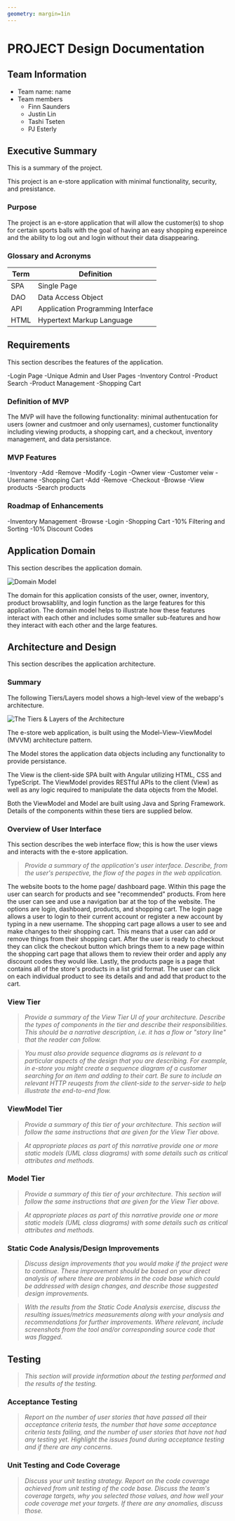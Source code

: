 ```yaml
---
geometry: margin=1in
---
```

# PROJECT Design Documentation

## Team Information
* Team name: name
* Team members
  * Finn Saunders
  * Justin Lin
  * Tashi Tseten
  * PJ Esterly

## Executive Summary
This is a summary of the project.

This project is an e-store application with minimal functionality, security, and presistance.

### Purpose
The project is an e-store application that will allow the customer(s) to shop for certain sports balls with the goal of having an easy shopping expereince and the ability to log out and login without their data disappearing.

### Glossary and Acronyms
| Term | Definition                        |
|------|-----------------------------------|
| SPA  | Single Page                       |
| DAO  | Data Access Object                |
| API  | Application Programming Interface |
| HTML | Hypertext Markup Language         |

## Requirements
This section describes the features of the application.

-Login Page
-Unique Admin and User Pages
-Inventory Control
-Product Search
-Product Management
-Shopping Cart

### Definition of MVP

The MVP will have the following functionality: minimal authentucation for users (owner and custmoer and only usernames), customer functionality including viewing products, a shopping cart, and a checkout, inventory management, and data persistance.

### MVP Features
-Inventory
  -Add
  -Remove
  -Modify
-Login
  -Owner view
  -Customer veiw
  -Username
-Shopping Cart
  -Add
  -Remove
  -Checkout
-Browse
  -View products
  -Search products

### Roadmap of Enhancements
-Inventory Management
-Browse
-Login
-Shopping Cart
-10% Filtering and Sorting
-10% Discount Codes

## Application Domain

This section describes the application domain.

![Domain Model](domain-model.png)

The domain for this application consists of the user, owner, inventory, product browsablilty, and login function as the large features for this application. The domain model helps to illustrate how these features interact with each other and includes some smaller sub-features and how they interact with each other and the large features.

## Architecture and Design

This section describes the application architecture.

### Summary

The following Tiers/Layers model shows a high-level view of the webapp's architecture.

![The Tiers & Layers of the Architecture](architecture-tiers-and-layers.png)

The e-store web application, is built using the Model–View–ViewModel (MVVM) architecture pattern. 

The Model stores the application data objects including any functionality to provide persistance. 

The View is the client-side SPA built with Angular utilizing HTML, CSS and TypeScript. The ViewModel provides RESTful APIs to the client (View) as well as any logic required to manipulate the data objects from the Model.

Both the ViewModel and Model are built using Java and Spring Framework. Details of the components within these tiers are supplied below.


### Overview of User Interface

This section describes the web interface flow; this is how the user views and interacts
with the e-store application.

> _Provide a summary of the application's user interface.  Describe, from
> the user's perspective, the flow of the pages in the web application._

The website boots to the home page/ dashboard page. Within this page the user can search for products and see "recommended" products. From here the user can see and use a navigation bar at the top of the website. The options are login, dashboard, products, and shopping cart. The login page allows a user to login to their current account or register a new account by typing in a new username. The shopping cart page allows a user to see and make changes to their shopping cart. This means that a user can add or remove things from their shopping cart. After the user is ready to checkout they can click the checkout button which brings them to a new page within the shopping cart page that allows them to review their order and apply any discount codes they would like. Lastly, the products page is a page that contains all of the store's products in a list grid format. The user can click on each individual product to see its details and and add that product to the cart.

### View Tier
> _Provide a summary of the View Tier UI of your architecture.
> Describe the types of components in the tier and describe their
> responsibilities.  This should be a narrative description, i.e. it has
> a flow or "story line" that the reader can follow._

> _You must also provide sequence diagrams as is relevant to a particular aspects 
> of the design that you are describing.  For example, in e-store you might create a 
> sequence diagram of a customer searching for an item and adding to their cart. 
> Be sure to include an relevant HTTP reuqests from the client-side to the server-side 
> to help illustrate the end-to-end flow._


### ViewModel Tier
> _Provide a summary of this tier of your architecture. This
> section will follow the same instructions that are given for the View
> Tier above._

> _At appropriate places as part of this narrative provide one or more
> static models (UML class diagrams) with some details such as critical attributes and methods._


### Model Tier
> _Provide a summary of this tier of your architecture. This
> section will follow the same instructions that are given for the View
> Tier above._

> _At appropriate places as part of this narrative provide one or more
> static models (UML class diagrams) with some details such as critical attributes and methods._

### Static Code Analysis/Design Improvements
> _Discuss design improvements that you would make if the project were
> to continue. These improvement should be based on your direct
> analysis of where there are problems in the code base which could be
> addressed with design changes, and describe those suggested design
> improvements._

> _With the results from the Static Code Analysis exercise, 
> discuss the resulting issues/metrics measurements along with your analysis
> and recommendations for further improvements. Where relevant, include 
> screenshots from the tool and/or corresponding source code that was flagged._

## Testing
> _This section will provide information about the testing performed
> and the results of the testing._

### Acceptance Testing
> _Report on the number of user stories that have passed all their
> acceptance criteria tests, the number that have some acceptance
> criteria tests failing, and the number of user stories that
> have not had any testing yet. Highlight the issues found during
> acceptance testing and if there are any concerns._

### Unit Testing and Code Coverage
> _Discuss your unit testing strategy. Report on the code coverage
> achieved from unit testing of the code base. Discuss the team's
> coverage targets, why you selected those values, and how well your
> code coverage met your targets. If there are any anomalies, discuss
> those._
